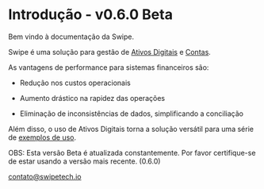 # Introdução - v0.6.0 Beta

Bem vindo à documentação da Swipe.

Swipe é uma solução para gestão de [Ativos Digitais](#ativo) e [Contas](#conta).

As vantagens de performance para sistemas financeiros são:

- Redução nos custos operacionais

- Aumento drástico na rapidez das operações

- Eliminação de inconsistências de dados, simplificando a conciliação

Além disso, o uso de Ativos Digitais torna a solução versátil para uma série de [exemplos de uso](#exemplos-de-uso).


OBS: Esta versão Beta é atualizada constantemente. Por favor certifique-se de estar usando a versão mais recente. (0.6.0)

[contato@swipetech.io](mailto:contato@swipetech.io)
